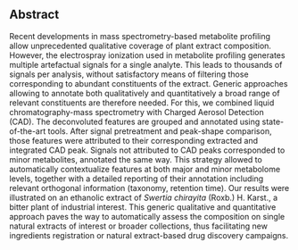 ## Abstract

Recent developments in mass spectrometry-based metabolite profiling allow unprecedented qualitative coverage of plant extract composition.
However, the electrospray ionization used in metabolite profiling generates multiple artefactual signals for a single analyte.
This leads to thousands of signals per analysis, without satisfactory means of filtering those corresponding to abundant constituents of the extract.
Generic approaches allowing to annotate both qualitatively and quantitatively a broad range of relevant constituents are therefore needed.
For this, we combined liquid chromatography-mass spectrometry with Charged Aerosol Detection (CAD).
The deconvoluted features are grouped and annotated using state-of-the-art tools.
After signal pretreatment and peak-shape comparison, those features were attributed to their corresponding extracted and integrated CAD peak.
Signals not attributed to CAD peaks corresponded to minor metabolites, annotated the same way.
This strategy allowed to automatically contextualize features at both major and minor metabolome levels, together with a detailed reporting of their annotation including relevant orthogonal information (taxonomy, retention time).
Our results were illustrated on an ethanolic extract of *Swertia chirayita* (Roxb.) H. Karst., a bitter plant of industrial interest.
This generic qualitative and quantitative approach paves the way to automatically assess the composition on single natural extracts of interest or broader collections, thus facilitating new ingredients registration or natural extract-based drug discovery campaigns.
